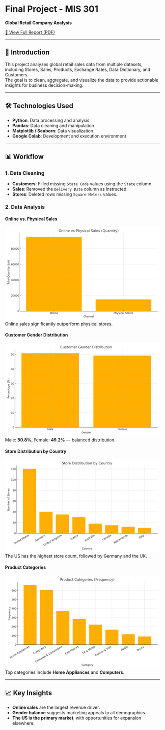 # Final Project - MIS 301  
**Global Retail Company Analysis**  

[📄 View Full Report (PDF)](Final_project_MIS_301.pdf)

---

## 📌 Introduction
This project analyzes global retail sales data from multiple datasets, including Stores, Sales, Products, Exchange Rates, Data Dictionary, and Customers.  
The goal is to clean, aggregate, and visualize the data to provide actionable insights for business decision-making.

---

## 🛠 Technologies Used
- **Python**: Data processing and analysis
- **Pandas**: Data cleaning and manipulation
- **Matplotlib / Seaborn**: Data visualization
- **Google Colab**: Development and execution environment

---

## 📊 Workflow

### 1. Data Cleaning
- **Customers**: Filled missing `State Code` values using the `State` column.
- **Sales**: Removed the `Delivery Date` column as instructed.
- **Stores**: Deleted rows missing `Square Meters` values.

### 2. Data Analysis
#### Online vs. Physical Sales
![Online vs Physical Sales](online_vs_physical.png)  
Online sales significantly outperform physical stores.

#### Customer Gender Distribution
![Gender Distribution](gender_distribution.png)  
Male: **50.8%**, Female: **49.2%** — balanced distribution.

#### Store Distribution by Country
![Store Distribution](store_distribution.png)  
The US has the highest store count, followed by Germany and the UK.

#### Product Categories
![Product Categories](product_categories.png)  
Top categories include **Home Appliances** and **Computers**.

---

## 📈 Key Insights
- **Online sales** are the largest revenue driver.
- **Gender balance** suggests marketing appeals to all demographics.
- **The US is the primary market**, with opportunities for expansion elsewhere.


